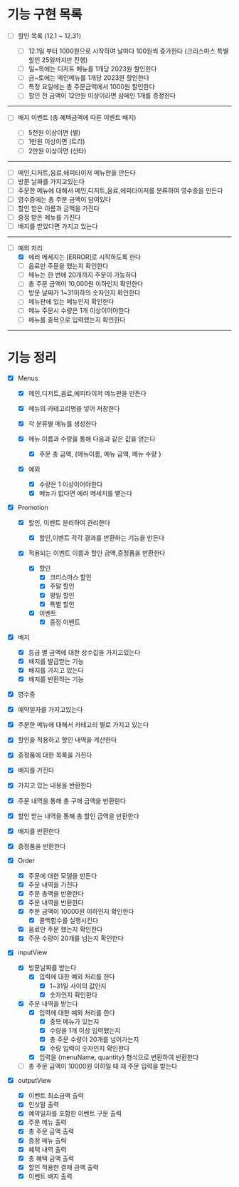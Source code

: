 # 기능 구현 목록

- [ ] 할인 목록 (12.1 ~ 12.31)

  - [ ] 12.1일 부터 1000원으로 시작하여 날마다 100원씩 증가한다 (크리스마스 특별 할인 25일까지만 진행)
  - [ ] 일~목에는 디저트 메뉴를 1개당 2023원 할인한다
  - [ ] 금~토에는 메인메뉴를 1개당 2023원 할인한다
  - [ ] 특정 요일에는 총 주문금액에서 1000원 할인한다
  - [ ] 할인 전 금액이 12만원 이상이라면 샴페인 1개를 증정한다

---

- [ ] 배지 이벤트 (총 혜텍금액에 따른 이벤트 배지)

  - [ ] 5천원 이상이면 (별)
  - [ ] 1만원 이상이면 (트리)
  - [ ] 2만원 이상이면 (산타)

---

- [ ] 메인,디저트,음료,에피타이저 메뉴판을 만든다
- [ ] 방문 날짜를 가지고있는다
- [ ] 주문한 메뉴에 대해서 메인,디저트,음료,에피타이저를 분류하여 영수증을 만든다
- [ ] 영수증에는 총 주문 금액이 담여있다
- [ ] 할인 받은 이름과 금액을 가진다
- [ ] 증정 받은 메뉴를 가진다
- [ ] 배지를 받았다면 가지고 있는다

---

- [ ] 예외 처리
  - [x] 에러 메세지는 [ERROR]로 시작하도록 한다
  - [ ] 음료만 주문을 했는지 확인한다
  - [ ] 메뉴는 한 번에 20개까지 주문이 가능하다
  - [ ] 총 주문 금액이 10,000원 이하인지 확인한다
  - [ ] 방문 날짜가 1~31이하의 숫자인지 확인한다
  - [ ] 메뉴판에 있는 메뉴인지 확인한다
  - [ ] 메뉴 주문시 수량은 1개 이상이어야한다
  - [ ] 메뉴를 중복으로 입력했는지 확인한다

---

# 기능 정리

- [x] Menus

  - [x] 메인,디저트,음료,에피타이저 메뉴판을 만든다
  - [x] 메뉴의 카테고리명을 넣어 저장한다
  - [x] 각 분류별 메뉴를 생성한다
  - [x] 메뉴 이름과 수량을 통해 다음과 같은 값을 얻는다

    - [x] 주문 총 금액, {메뉴이름, 메뉴 금액, 메뉴 수량 }

  - [x] 예외
    - [x] 수량은 1 이상이어야한다
    - [x] 메뉴가 없다면 에러 메세지를 뱉는다

- [x] Promotion

  - [x] 할인, 이벤트 분리하여 관리한다
    - [x] 할인,이벤트 각각 결과를 반환하는 기능을 만든다
  - [x] 적용되는 이벤트 이름과 할인 금액,증정품을 반환한다

    - [x] 할인
      - [x] 크리스마스 할인
      - [x] 주말 할인
      - [x] 평일 할인
      - [x] 특별 할인
    - [x] 이벤트
      - [x] 증정 이벤트

- [x] 배지

  - [x] 등급 별 금액에 대한 상수값을 가지고있는다
  - [x] 배지를 발급받는 기능
  - [x] 배지를 가지고 있는다
  - [x] 배지를 반환하는 기능

- [x] 영수증

- [x] 예약일자를 가지고있는다
- [x] 주문한 메뉴에 대해서 카테고리 별로 가지고 있는다
- [x] 할인을 적용하고 할인 내역을 계산한다
- [x] 증정품에 대한 목록을 가진다
- [x] 배지를 가진다
- [x] 가지고 있는 내용을 반환한다
- [x] 주문 내역을 통해 총 구매 금액을 반환한다
- [x] 할인 받는 내역을 통해 총 할인 금액을 반환한다
- [x] 배지를 반환한다
- [x] 증정품을 반환한다

- [x] Order

  - [x] 주문에 대한 모델을 만든다
  - [x] 주문 내역을 가진다
  - [x] 주문 총액을 반환한다
  - [x] 주문 내역을 반환한다
  - [x] 주문 금액이 10000원 이하인지 확인한다
    - [x] 콜백함수를 실행시킨다
  - [x] 음료만 주문 했는지 확인한다
  - [x] 주문 수량이 20개를 넘는지 확인한다

- [x] inputView

  - [x] 방문날짜를 받는다
    - [x] 입력에 대한 예외 처리를 한다
      - [x] 1~31일 사이의 값인지
      - [x] 숫자인지 확인한다
  - [x] 주문 내역을 받는다
    - [x] 입력에 대한 예외 처리를 한다
      - [x] 중복 메뉴가 있는지
      - [x] 수량을 1개 이상 입력했는지
      - [x] 총 주문 수량이 20개를 넘어가는지
      - [x] 수량 입력이 숫자인지 확인한다
    - [x] 입력을 {menuName, quantity} 형식으로 변환하여 반환한다
  - [ ] 총 주문 금액이 10000원 이하일 때 재 주문 입력을 받는다

- [x] outputView
  - [x] 이벤트 최소금액 출력
  - [x] 인삿말 출력
  - [x] 예약일자를 포함한 이벤트 구문 출력
  - [x] 주문 메뉴 출력
  - [x] 총 주문 금액 출력
  - [x] 증정 메뉴 출력
  - [x] 혜택 내역 출력
  - [x] 총 혜택 금액 출력
  - [x] 할인 적용한 결제 금액 출력
  - [x] 이벤트 배지 출력
